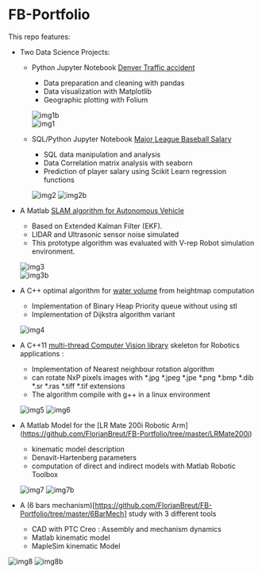 # FB-Portfolio

This repo features:
* Two Data Science Projects:
  * Python Jupyter Notebook [Denver Traffic accident](https://github.com/FlorianBreut/FB-Portfolio/blob/master/MLB%20Data%20Analysis.ipynb)
    * Data preparation and cleaning with pandas
    * Data visualization with Matplotlib
    * Geographic plotting with Folium  
      
    ![img1b](https://github.com/FlorianBreut/FB-Portfolio/blob/master/illustrations/de2.JPG?raw=true)  
    ![img1](https://github.com/FlorianBreut/FB-Portfolio/blob/master/illustrations/de.JPG?raw=true)  
      
  * SQL/Python Jupyter Notebook [Major League Baseball Salary](https://github.com/FlorianBreut/FB-Portfolio/blob/master/Traffic%20Acccidents%20in%20Denver.ipynb)
    * SQL data manipulation and analysis
    * Data Correlation matrix analysis with seaborn
    * Prediction of player salary using Scikit Learn regression functions  
      
    ![img2](https://github.com/FlorianBreut/FB-Portfolio/blob/master/illustrations/ml.JPG?raw=true) ![img2b](https://github.com/FlorianBreut/FB-Portfolio/blob/master/illustrations/ml2.JPG?raw=true)    
      
* A Matlab [SLAM algorithm for Autonomous Vehicle](https://github.com/FlorianBreut/FB-Portfolio/blob/master/SLAM%20EKF%20FB.pdf) 
  * Based on Extended Kalman Filter (EKF). 
  * LIDAR and Ultrasonic sensor noise simulated
  * This prototype algorithm was evaluated with V-rep Robot simulation environment.  
    
   ![img3](https://github.com/FlorianBreut/FB-Portfolio/blob/master/illustrations/sl.JPG?raw=true)  
   ![img3b](https://github.com/FlorianBreut/FB-Portfolio/blob/master/illustrations/slvrep.PNG?raw=true)
     
* A C++ optimal algorithm for [water volume](https://github.com/FlorianBreut/FB-Portfolio/tree/master/WaterVolume) from heightmap computation
  * Implementation of Binary Heap Priority queue without using stl
  * Implementation of Dijkstra algorithm variant  
    
   ![img4](https://github.com/FlorianBreut/FB-Portfolio/blob/master/illustrations/wl.JPG?raw=true)  
     
* A C++11 [multi-thread Computer Vision library](https://github.com/FlorianBreut/FB-Portfolio/tree/master/cv_rotate_img_lib) skeleton for Robotics applications :
  * Implementation of Nearest neighbour rotation algorithm
  * can rotate NxP pixels images with *.jpg *.jpeg *.jpe *.png *.bmp *.dib *.sr *.ras *.tiff *.tif  extensions
  * The algorithm compile with g++ in a linux environment  
    
   ![img5](https://github.com/FlorianBreut/FB-Portfolio/blob/master/cv_rotate_img_lib/input/th.jpeg?raw=true) ![img6](https://github.com/FlorianBreut/FB-Portfolio/blob/master/cv_rotate_img_lib/output/expected_output/th_output.jpeg?raw=true)  

* A Matlab Model for the [LR Mate 200i Robotic Arm] (https://github.com/FlorianBreut/FB-Portfolio/tree/master/LRMate200i)
  * kinematic model description
  * Denavit-Hartenberg parameters
  * computation of direct and indirect models with Matlab Robotic Toolbox
  
  ![img7](https://github.com/FlorianBreut/FB-Portfolio/blob/master/illustrations/LRMp.JPG?raw=true) ![img7b](https://github.com/FlorianBreut/FB-Portfolio/blob/master/illustrations/repere.JPG?raw=true)

* A (6 bars mechanism)[https://github.com/FlorianBreut/FB-Portfolio/tree/master/6BarMech] study with 3 different tools
  * CAD with PTC Creo : Assembly and mechanism dynamics
  * Matlab kinematic model
  * MapleSim kinematic Model

![img8](https://github.com/FlorianBreut/FB-Portfolio/blob/master/6BarMech/6bmcreo2.JPG?raw=true) ![img8b](https://github.com/FlorianBreut/FB-Portfolio/blob/master/6BarMech/6bmcreo.JPG?raw=true)  
